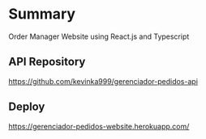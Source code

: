 # Summary
Order Manager Website using React.js and Typescript

## API Repository
https://github.com/kevinka999/gerenciador-pedidos-api

## Deploy
https://gerenciador-pedidos-website.herokuapp.com/
